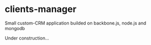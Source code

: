 clients-manager
===============

Small custom-CRM application builded on backbone.js, node.js and mongodb

Under construction...
